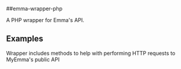 ##emma-wrapper-php

A PHP wrapper for Emma's API.

## Examples
Wrapper includes methods to help with performing HTTP requests to MyEmma's public API